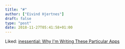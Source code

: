 ```yaml
---
title: "#"
author: ["Eivind Hjertnes"]
draft: false
type: "post"
date: 2018-11-27T05:41:58+01:00
---
```


Liked:
[inessential:
Why I'm Writing These Particular Apps](http://inessential.com/2018/11/06/why%5Fim%5Fwriting%5Fthese%5Fparticular%5Fapps)
